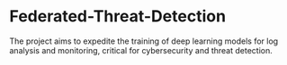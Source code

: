 # Federated-Threat-Detection
The project aims to expedite the training of deep learning models for log analysis and monitoring, critical for cybersecurity and threat detection.
